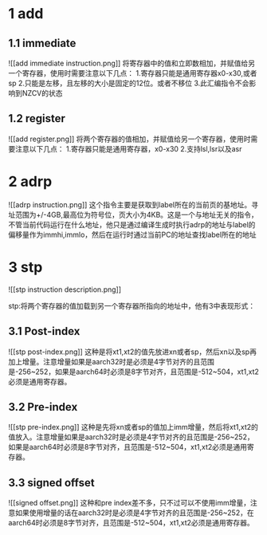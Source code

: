 ```toc
```
# 1   add

## 1.1   immediate
![[add immediate instruction.png]]
将寄存器中的值和立即数相加，并赋值给另一个寄存器，使用时需要注意以下几点：
1.寄存器只能是通用寄存器x0-x30,或者sp
2.只能是左移，且左移的大小是固定的12位。或者不移位
3.此汇编指令不会影响到NZCV的状态

## 1.2   register
![[add register.png]]
将两个寄存器的值相加，并赋值给另一个寄存器，使用时需要注意以下几点：
1.寄存器只能是通用寄存器，x0-x30
2.支持lsl,lsr以及asr

# 2   adrp
![[adrp instruction.png]]
这个指令主要是获取到label所在的当前页的基地址。寻址范围为+/-4GB,最高位为符号位，页大小为4KB。这是一个与地址无关的指令，不管当前代码运行在什么地址，他只是通过编译生成时执行adrp的地址与label的偏移量作为immhi,immlo，然后在运行时通过当前PC的地址查找label所在的地址

# 3   stp
![[stp instruction description.png]]

stp:将两个寄存器的值加载到另一个寄存器所指向的地址中，他有3中表现形式：
## 3.1   Post-index
![[stp post-index.png]]
这种是将xt1,xt2的值先放进xn或者sp，然后xn以及sp再加上增量。注意增量如果是aarch32时是必须是4字节对齐的且范围是-256~252，如果是aarch64时必须是8字节对齐，且范围是-512~504，xt1,xt2必须是通用寄存器。

## 3.2   Pre-index
![[stp pre-index.png]]
这种是先将xn或者sp的值加上imm增量，然后将xt1,xt2的值放入。注意增量如果是aarch32时是必须是4字节对齐的且范围是-256~252，如果是aarch64时必须是8字节对齐，且范围是-512~504，xt1,xt2必须是通用寄存器。

## 3.3   signed offset
![[signed offset.png]]
这种和pre index差不多，只不过可以不使用imm增量，注意如果使用增量的话在aarch32时是必须是4字节对齐的且范围是-256~252，在aarch64时必须是8字节对齐，且范围是-512~504，xt1,xt2必须是通用寄存器。